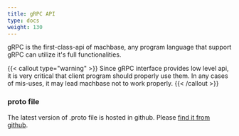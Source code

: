 ```yaml
---
title: gRPC API
type: docs
weight: 130
---
```


gRPC is the first-class-api of machbase, any program language that support gRPC can utilize it's full functionalities.

{{< callout type="warning" >}}
Since gRPC interface provides low level api, it is very critical that client program should properly use them. In any cases of mis-uses, it may lead machbase not to work properly.
{{< /callout >}}

### proto file

The latest version of .proto file is hosted in github. Please [find it from github](https://github.com/machbase/neo-grpc/tree/main/proto).
